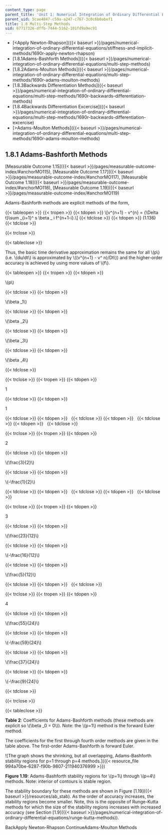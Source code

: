 ```yaml
---
content_type: page
parent_title: 'Unit 1: Numerical Integration of Ordinary Differential Equations'
parent_uid: 5cae4847-c59a-a247-c767-3c0c6b0abef1
title: 1.8 Multi-Step Methods
uid: 67717326-dffb-7444-5162-101fd9a9ec91
---
```


*   [<Apply Newton-Rhapson]({{< baseurl >}}/pages/numerical-integration-of-ordinary-differential-equations/stiffness-and-implicit-methods/1690r-apply-newton-rhapson)
*   [1.8.1Adams-Bashforth Methods]({{< baseurl >}}/pages/numerical-integration-of-ordinary-differential-equations/multi-step-methods)
*   [1.8.2Adams-Moulton Methods]({{< baseurl >}}/pages/numerical-integration-of-ordinary-differential-equations/multi-step-methods/1690r-adams-moulton-methods)
*   [1.8.3Backwards Differentiation Methods]({{< baseurl >}}/pages/numerical-integration-of-ordinary-differential-equations/multi-step-methods/1690r-backwards-differentiation-methods)
*   [1.8.4Backwards Differentiation Excercise]({{< baseurl >}}/pages/numerical-integration-of-ordinary-differential-equations/multi-step-methods/1690r-backwards-differentiation-excercise)
*   [\>Adams-Moulton Methods]({{< baseurl >}}/pages/numerical-integration-of-ordinary-differential-equations/multi-step-methods/1690r-adams-moulton-methods)

1.8.1 Adams-Bashforth Methods
-----------------------------

[Measurable Outcome 1.15]({{< baseurl >}}/pages/measurable-outcome-index/#anchorMO115), [Measurable Outcome 1.17]({{< baseurl >}}/pages/measurable-outcome-index/#anchorMO117), [Measurable Outcome 1.18]({{< baseurl >}}/pages/measurable-outcome-index/#anchorMO118), [Measurable Outcome 1.19]({{< baseurl >}}/pages/measurable-outcome-index/#anchorMO119)

Adams-Bashforth methods are explicit methods of the form,

{{< tableopen >}}
{{< tropen >}}
{{< tdopen >}}
\\\[v^{n+1} - v^{n} = {\\Delta t}\\sum \_{i=1}^ s \\beta \_ i f^{n+1-i}.\\\]
{{< tdclose >}}
{{< tdopen >}}
(1.136)
{{< tdclose >}}

{{< trclose >}}

{{< tableclose >}}

Thus, the basic time derivative approximation remains the same for all \\(p\\) (i.e. \\(du/dt\\) is approximated by \\((v^{n+1} - v^ n)/Dt\\)) and the higher-order accuracy is achieved by using more values of \\(f\\).

{{< tableopen >}}
{{< tropen >}}
{{< tdopen >}}


\\(p\\)


{{< tdclose >}}
{{< tdopen >}}


\\(\\beta \_1\\)


{{< tdclose >}}
{{< tdopen >}}


\\(\\beta \_2\\)


{{< tdclose >}}
{{< tdopen >}}


\\(\\beta \_3\\)


{{< tdclose >}}
{{< tdopen >}}


\\(\\beta \_4\\)


{{< tdclose >}}

{{< trclose >}}
{{< tropen >}}
{{< tdopen >}}


1


{{< tdclose >}}
{{< tdopen >}}


1


{{< tdclose >}}
{{< tdopen >}}
 
{{< tdclose >}}
{{< tdopen >}}
 
{{< tdclose >}}
{{< tdopen >}}
 
{{< tdclose >}}

{{< trclose >}}
{{< tropen >}}
{{< tdopen >}}


2


{{< tdclose >}}
{{< tdopen >}}


\\(\\frac{3}{2}\\)


{{< tdclose >}}
{{< tdopen >}}


\\(-\\frac{1}{2}\\)


{{< tdclose >}}
{{< tdopen >}}
 
{{< tdclose >}}
{{< tdopen >}}
 
{{< tdclose >}}

{{< trclose >}}
{{< tropen >}}
{{< tdopen >}}


3


{{< tdclose >}}
{{< tdopen >}}


\\(\\frac{23}{12}\\)


{{< tdclose >}}
{{< tdopen >}}


\\(-\\frac{16}{12}\\)


{{< tdclose >}}
{{< tdopen >}}


\\(\\frac{5}{12}\\)


{{< tdclose >}}
{{< tdopen >}}
 
{{< tdclose >}}

{{< trclose >}}
{{< tropen >}}
{{< tdopen >}}


4


{{< tdclose >}}
{{< tdopen >}}


\\(\\frac{55}{24}\\)


{{< tdclose >}}
{{< tdopen >}}


\\(-\\frac{59}{24}\\)


{{< tdclose >}}
{{< tdopen >}}


\\(\\frac{37}{24}\\)


{{< tdclose >}}
{{< tdopen >}}


\\(-\\frac{9}{24}\\)


{{< tdclose >}}

{{< trclose >}}

{{< tableclose >}}

**Table 2**: Coefficients for Adams-Bashforth methods (these methods are explicit so \\(\\beta \_0 = 0\\)). Note: the \\(p=1\\) method is the forward Euler method.

The coefficients for the first through fourth order methods are given in the table above. The first-order Adams-Bashforth is forward Euler.

![The graph shows the shrinking, but all overlapping, Adams-Bashforth stability regions for p=1 through p=4 methods.]({{< resource_file 994a70be-6287-f90b-9807-211940376999 >}})

**Figure 1.19**: Adams-Bashforth stability regions for \\(p=1\\) through \\(p=4\\) methods. Note: interior of contours is stable region.

The stability boundary for these methods are shown in Figure [1.19]({{< baseurl >}}/resources/ab_stab). As the order of accuracy increases, the stability regions become smaller. Note, this is the opposite of Runge-Kutta methods for which the size of the stability regions increases with increased accuracy (see Section [1.9]({{< baseurl >}}/pages/numerical-integration-of-ordinary-differential-equations/runge-kutta-methods)).

BackApply Newton-Rhapson ContinueAdams-Moulton Methods